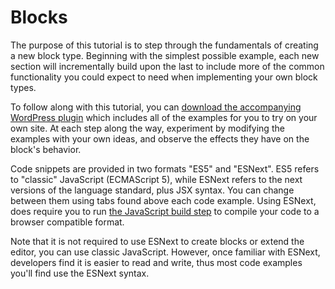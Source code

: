 # Blocks

The purpose of this tutorial is to step through the fundamentals of creating a new block type. Beginning with the simplest possible example, each new section will incrementally build upon the last to include more of the common functionality you could expect to need when implementing your own block types.

To follow along with this tutorial, you can [download the accompanying WordPress plugin](https://github.com/WordPress/gutenberg-examples) which includes all of the examples for you to try on your own site. At each step along the way, experiment by modifying the examples with your own ideas, and observe the effects they have on the block's behavior.

Code snippets are provided in two formats "ES5" and "ESNext". ES5 refers to "classic" JavaScript (ECMAScript 5), while ESNext refers to the next versions of the language standard, plus JSX syntax. You can change between them using tabs found above each code example. Using ESNext, does require you to run [the JavaScript build step](/docs/designers-developers/developers/tutorials/javascript/js-build-setup/) to compile your code to a browser compatible format.

Note that it is not required to use ESNext to create blocks or extend the editor, you can use classic JavaScript. However, once familiar with ESNext, developers find it is easier to read and write, thus most code examples you'll find use the ESNext syntax.

